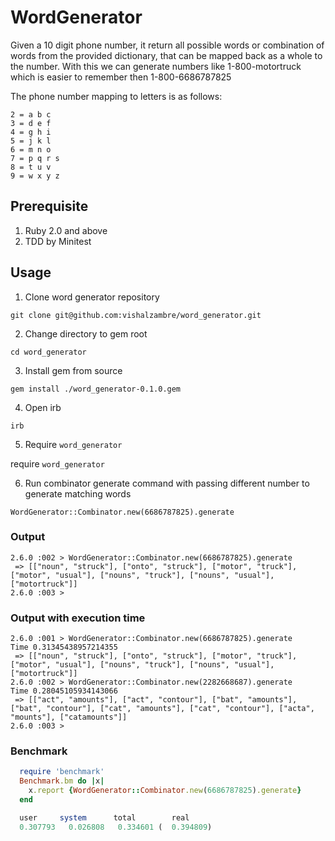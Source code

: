 # WordGenerator

Given a 10 digit phone number, it return all possible words or combination of words from the provided dictionary, that can be mapped back as a whole to the number. With this we can generate numbers like 1-800-motortruck which is easier to remember then 1-800-6686787825

The phone number mapping to letters is as follows:

```
2 = a b c
3 = d e f
4 = g h i
5 = j k l
6 = m n o
7 = p q r s
8 = t u v
9 = w x y z
```

## Prerequisite

1. Ruby 2.0 and above
2. TDD by Minitest

## Usage

1. Clone word generator repository

  `git clone git@github.com:vishalzambre/word_generator.git`

2. Change directory to gem root

  `cd word_generator`

3. Install gem from source

  `gem install ./word_generator-0.1.0.gem`

4. Open irb

  `irb`

5. Require `word_generator`

  require `word_generator`

6. Run combinator generate command with passing different number to generate matching words

  `WordGenerator::Combinator.new(6686787825).generate`


### Output
```
2.6.0 :002 > WordGenerator::Combinator.new(6686787825).generate
 => [["noun", "struck"], ["onto", "struck"], ["motor", "truck"], ["motor", "usual"], ["nouns", "truck"], ["nouns", "usual"], ["motortruck"]]
2.6.0 :003 >
```

### Output with execution time

```
2.6.0 :001 > WordGenerator::Combinator.new(6686787825).generate
Time 0.31345438957214355
 => [["noun", "struck"], ["onto", "struck"], ["motor", "truck"], ["motor", "usual"], ["nouns", "truck"], ["nouns", "usual"], ["motortruck"]]
2.6.0 :002 > WordGenerator::Combinator.new(2282668687).generate
Time 0.28045105934143066
 => [["act", "amounts"], ["act", "contour"], ["bat", "amounts"], ["bat", "contour"], ["cat", "amounts"], ["cat", "contour"], ["acta", "mounts"], ["catamounts"]]
2.6.0 :003 >

```

### Benchmark

```ruby
  require 'benchmark'
  Benchmark.bm do |x|
    x.report {WordGenerator::Combinator.new(6686787825).generate}
  end

  user     system      total        real
  0.307793   0.026808   0.334601 (  0.394809)
```
